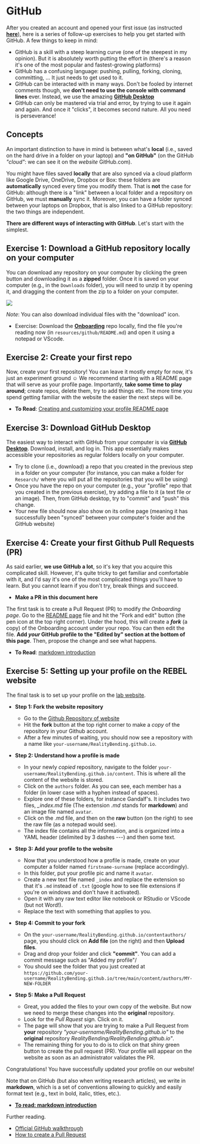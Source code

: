 # GitHub

After you created an account and opened your first issue (as instructed [**here**](https://github.com/RealityBending/Onboarding?tab=readme-ov-file#octocat-github)), here is a series of follow-up exercises to help you get started with GitHub. A few things to keep in mind:

- GitHub is a skill with a steep learning curve (one of the steepest in my opinion). But it is absolutely worth putting the effort in (there's a reason it's one of the most popular and fastest-growing platforms)
- GitHub has a confusing language: pushing, pulling, forking, cloning, committing, ... It just needs to get used to it.
- GitHub can be interacted with in many ways. Don't be fooled by internet comments though, we **don't need to use the console with command lines** ever. Instead, we use the amazing [**GitHub Desktop**](https://desktop.github.com/) 
- GitHub can only be mastered via trial and error, by trying to use it again and again. And once it "clicks", it becomes second nature. All you need is perseverance!

## Concepts 

An important distinction to have in mind is between what's **local** (i.e., saved on the hard drive in a folder on your laptop) and **"on GitHub"** (on the GitHub *"cloud"*: we can see it on the *website* GitHub.com).

You  might have files saved **locally** that are also synced via a cloud platform like Google Drive, OneDrive, Dropbox or Box: these folders are **automatically** synced every time you modify them. That is **not** the case for GitHub: although there is a "link" between a local folder and a repository on GitHub, we must **manually** sync it. Moreover, you can have a folder synced between your laptops on Dropbox, that is also linked to a GitHub repository: the two things are independent. 

**There are different ways of interacting with GitHub**. Let's start with the simplest.

## Exercise 1: Download a GitHub repository locally on your computer

You can download any repository on your computer by clicking the green button and downloading it as a **zipped** folder. Once it is saved on your computer (e.g., in the `Downloads` folder), you will need to unzip it by opening it, and dragging the content from the zip to a folder on your computer.

![](img/GH_download.png)

*Note*: You can also download individual files with the "download" icon. 

- Exercise: Download the [**Onboarding**](https://github.com/RealityBending/Onboarding) repo locally, find the file you're reading now (in `resources/github/README.md`) and open it using a notepad or VScode. 


## Exercise 2: Create your first repo

Now, create your first repository! You can leave it mostly empty for now, it's just an experiment ground :relaxed: We recommend starting with a README page that will serve as your profile page. 
Importantly, **take some time to play around**; create repos, delete them, try to add things etc. The more time you spend getting familiar with the website the easier the next steps will be.

- **To Read**: [Creating and customizing your profile README page](https://docs.github.com/en/account-and-profile/setting-up-and-managing-your-github-profile/customizing-your-profile/managing-your-profile-readme)


## Exercise 3: Download GitHub Desktop

The easiest way to interact with GitHub from your computer is via [**GitHub Desktop**](https://desktop.github.com/). Download, install, and log in. 
This app essentially makes accessible your repositories as regular folders locally on your computer.

- Try to clone (i.e., download) a repo that you created in the previous step in a folder on your computer (for instance, you can make a folder for `Research/` where you will put all the repositories that you will be using) 
- Once you have the repo on your computer (e.g., your "profile" repo that you created in the previous exercise), try adding a file to it (a text file or an image). Then, from GitHub desktop, try to "commit" and "push" this change.
- Your new file should now also show on its online page (meaning it has successfully been "synced" between your computer's folder and the GitHub website)

## Exercise 4: Create your first Github Pull Requests (PR)

As said earlier, **we use GitHub a lot**, so it's key that you acquire this complicated skill. However, it's quite tricky to get familiar and comfortable with it, and I'd say it's one of the most complicated things you'll have to learn. But you cannot learn if you don't try, break things and succeed.

- **Make a PR in this document here**

The first task is to create a Pull Request (PR) to modify *the Onboarding page*. Go to the [README page](https://github.com/RealityBending/Onboarding/blob/master/README.md) file and hit the "Fork and edit" button (the pen icon at the top right corner). Under the hood, this will create a ***fork*** (a copy) of the Onboarding account under your repo. You can then edit the file. **Add *your* GitHub profile to the "Edited by" section at the bottom of this page**. Then, propose the change and see what happens.

- **To Read**: [markdown introduction](https://guides.github.com/activities/hello-world/)


## Exercise 5: Setting up your profile on the REBEL website

The final task is to set up your profile on the [lab website](https://realitybending.github.io/people/).

- **Step 1: Fork the website repository**
    - Go to the [Github Repository of website](https://github.com/RealityBending/RealityBending.github.io)
    - Hit the **fork** button at the top right corner to make a *copy* of the repository in your Github account.
    - After a few minutes of waiting, you should now see a repository with a name like `your-username/RealityBending.github.io`.

- **Step 2: Understand how a profile is made**
    - In your newly *copied* repository, navigate to the folder `your-username/RealityBending.github.io/content`. This is where all the content of the website is stored.
    - Click on the `authors` folder. As you can see, each member has a folder (in lower case with a hyphen instead of spaces).
    - Explore one of these folders, for instance Gandalf's. It includes two files, *_index.md* file (The extension *.md* stands for **markdown**) and an image file named `avatar`.
    - Click on the .md file, and then on the **raw** button (on the right) to see the raw file (as a notepad would see).
    - The index file contains all the information, and is organized into a YAML header (delimited by 3 dashes ---) and then some text.


- **Step 3: Add your profile to the website**

    - Now that you understood how a profile is made, create on your computer a folder named `firstname-surname` (replace accordingly).
    - In this folder, put your profile pic and name it `avatar`.
    - Create a new text file named `_index` and replace the extension so that it's `.md` instead of `.txt` (google how to see file extensions if you're on windows and don't have it activated).
    - Open it with any raw text editor like notebook or RStudio or VScode (but not Word!).
    - Replace the text with something that applies to you.

- **Step 4: Commit to your fork**

    - On the `your-username/RealityBending.github.io/contentauthors/` page, you should click on **Add file** (on the right) and then **Upload files**.
    - Drag and drop your folder and click **"commit"**. You can add a commit message such as "Added my profile"/
    - You should see the folder that you just created at `https://github.com/your-username/RealityBending.github.io/tree/main/content/authors/MY-NEW-FOLDER`

- **Step 5: Make a Pull Request**

    - Great, you added the files to your own copy of the website. But now we need to merge these changes into the **original** repository.
    - Look for the *Pull Rquest* sign. Click on it.
    - The page will show that you are trying to make a Pull Request from **your** repository *"your-username/RealityBending.github.io"* to the **original** repository *RealityBending/RealityBending.github.io"*.
    - The remaining thing for you to do is to click on that shiny green button to create the pull request (PR). Your profile will appear on the website as soon as an administrator validates the PR.

Congratulations! You have successfully updated your profile on our website!

Note that on GitHub (but also when writing research articles), we write in **markdown**, which is a set of conventions allowing to quickly and easily format text (e.g., text in bold, italic, titles, etc.).

- [**To read: markdown introduction**](https://guides.github.com/features/mastering-markdown/)


Further reading.

- [Official GitHub walkthrough](https://docs.github.com/en/get-started/start-your-journey)
- [How to create a Pull Request](https://www.earthdatascience.org/courses/intro-to-earth-data-science/git-github/github-collaboration/how-to-submit-pull-requests-on-github/)
